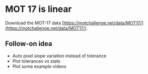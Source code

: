# MOT 17 is linear

Download the MOT-17 data [https://motchallenge.net/data/MOT17/](https://motchallenge.net/data/MOT17/).

## Follow-on idea

* Auto pixel slope variation instead of tolerance
* Plot tolerances vs stats
* Plot some example videos